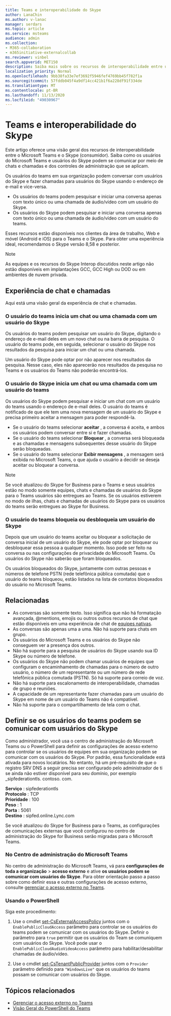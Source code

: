 ```yaml
---
title: Teams e interoperabilidade do Skype
author: LanaChin
ms.author: v-lanac
manager: serdars
ms.topic: article
ms.service: msteams
audience: admin
ms.collection:
- M365-collaboration
- m365initiative-externalcollab
ms.reviewer: vinbel
search.appverid: MET150
description: Saiba mais sobre os recursos de interoperabilidade entre usuários do teams na sua organização e usuários do Skype (cliente).
localization_priority: Normal
ms.openlocfilehash: 9bb38fa33e7ef3692f5946fef4769bb45f782f1a
ms.sourcegitcommit: 57fddb045f4a9df14cc421b1f6a228df91f334de
ms.translationtype: MT
ms.contentlocale: pt-BR
ms.lasthandoff: 11/13/2020
ms.locfileid: "49030967"
---
```

# <a name="teams-and-skype-interoperability"></a>Teams e interoperabilidade do Skype

Este artigo oferece uma visão geral dos recursos de interoperabilidade entre o Microsoft Teams e o Skype (consumidor). Saiba como os usuários do Microsoft Teams e usuários do Skype podem se comunicar por meio de chats e chamadas e dos controles de administração que se aplicam.

Os usuários do teams em sua organização podem conversar com usuários do Skype e fazer chamadas para usuários do Skype usando o endereço de e-mail e vice-versa.

- Os usuários do teams podem pesquisar e iniciar uma conversa apenas com texto único ou uma chamada de áudio/vídeo com um usuário do Skype.
- Os usuários do Skype podem pesquisar e iniciar uma conversa apenas com texto único ou uma chamada de áudio/vídeo com um usuário do teams.

Esses recursos estão disponíveis nos clientes da área de trabalho, Web e móvel (Android e iOS) para o Teams e o Skype. Para obter uma experiência ideal, recomendamos o Skype versão 8,58 e posterior.

> [!NOTE]
> As equipes e os recursos do Skype Interop discutidos neste artigo não estão disponíveis em implantações GCC, GCC High ou DOD ou em ambientes de nuvem privada.

## <a name="chat-and-calling-experience"></a>Experiência de chat e chamadas

Aqui está uma visão geral da experiência de chat e chamadas.

### <a name="teams-user-starts-a-chat-or-call-with-a-skype-user"></a>O usuário do teams inicia um chat ou uma chamada com um usuário do Skype

Os usuários do teams podem pesquisar um usuário do Skype, digitando o endereço de e-mail deles em um novo chat ou na barra de pesquisa.  O usuário do teams pode, em seguida, selecionar o usuário do Skype nos resultados da pesquisa para iniciar um chat ou uma chamada.

Um usuário do Skype pode optar por não aparecer nos resultados da pesquisa. Nesse caso, eles não aparecerão nos resultados da pesquisa no Teams e os usuários do Teams não poderão encontrá-los.

### <a name="skype-user-starts-a-chat-or-call-with-a-teams-user"></a>O usuário do Skype inicia um chat ou uma chamada com um usuário do teams

Os usuários do Skype podem pesquisar e iniciar um chat com um usuário do teams usando o endereço de e-mail deles. O usuário do teams é notificado de que ele tem uma nova mensagem de um usuário do Skype e precisa primeiro aceitar a mensagem para poder respondê-la.

- Se o usuário do teams selecionar **aceitar** , a conversa é aceita, e ambos os usuários podem conversar entre si e fazer chamadas.
- Se o usuário do teams selecionar **Bloquear** , a conversa será bloqueada e as chamadas e mensagens subsequentes desse usuário do Skype serão bloqueadas.
- Se o usuário do teams selecionar **Exibir mensagens** , a mensagem será exibida no Microsoft Teams, o que ajuda o usuário a decidir se deseja aceitar ou bloquear a conversa.

> [!NOTE]
> Se você atualizou do Skype for Business para o Teams e seus usuários estão no modo somente equipes, chats e chamadas de usuários do Skype para o Teams usuários são entregues ao Teams. Se os usuários estiverem no modo de ilhas, chats e chamadas de usuários do Skype para os usuários do teams serão entregues ao Skype for Business.

### <a name="teams-user-blocks-or-unblocks-a-skype-user"></a>O usuário do teams bloqueia ou desbloqueia um usuário do Skype

Depois que um usuário do teams aceitar ou bloquear a solicitação de conversa inicial de um usuário do Skype, ele pode optar por bloquear ou desbloquear essa pessoa a qualquer momento. Isso pode ser feito na conversa ou nas configurações de privacidade do Microsoft Teams. Os usuários do Skype não saberão que foram bloqueados.

Os usuários bloqueados do Skype, juntamente com outras pessoas e números de telefone PSTN (rede telefônica pública comutada) que o usuário do teams bloqueou, estão listados na lista de contatos bloqueados do usuário no Microsoft Teams.

## <a name="limitations"></a>Relacionadas

- As conversas são somente texto. Isso significa que não há formatação avançada, @mentions, emojis ou outros outros recursos de chat que estão disponíveis em uma experiência de chat de [equipes nativas](native-chat-for-external-users.md).
- As conversas são apenas uma a uma. Não há suporte para chats em grupo.
- Os usuários do Microsoft Teams e os usuários do Skype não conseguem ver a presença dos outros.
- Não há suporte para a pesquisa de usuários do Skype usando sua ID Skype ou número de telefone.
- Os usuários do Skype não podem chamar usuários de equipes que configuram o encaminhamento de chamadas para o número de outro usuário, o número de um representante ou um número de rede telefônica pública comutada (PSTN).  Só há suporte para correio de voz.
- Não há suporte para escalonamento de interoperabilidade, chamadas de grupo e reuniões.
- A capacidade de um representante fazer chamadas para um usuário do Skype em nome de um usuário do Teams não é compatível.
- Não há suporte para o compartilhamento de tela com o chat.

## <a name="set-whether-teams-users-can-communicate-with-skype-users"></a>Definir se os usuários do teams podem se comunicar com usuários do Skype

Como administrador, você usa o centro de administração do Microsoft Teams ou o PowerShell para definir as configurações de acesso externo para controlar se os usuários de equipes em sua organização podem se comunicar com os usuários do Skype. Por padrão, essa funcionalidade está ativada para novos locatários. No entanto, há um pré-requisito de que o registro SRV DNS a seguir precisa ser configurado pelo administrador de ti se ainda não estiver disponível para seu domínio, por exemplo _sipfederationtls. contoso. com.  

**Serviço** : sipfederationtls<br/>
**Protocolo** : TCP<br/>
**Prioridade** : 100<br/>
**Peso** : 1<br/>
**Porta** : 5061<br/>
**Destino** : sipfed.online.Lync.com

Se você atualizou do Skype for Business para o Teams, as configurações de comunicações externas que você configurou no centro de administração do Skype for Business serão migradas para o Microsoft Teams.

### <a name="in-the-microsoft-teams-admin-center"></a>No Centro de administração do Microsoft Teams

No centro de administração do Microsoft Teams, vá para **configurações de toda a organização**  >  **acesso externo** e ative **os usuários podem se comunicar com usuários do Skype**. Para obter orientação passo a passo sobre como definir essa e outras configurações de acesso externo, consulte [gerenciar o acesso externo no Teams](https://docs.microsoft.com/microsoftteams/manage-external-access#allow-or-block-domains).

### <a name="using-powershell"></a>Usando o PowerShell

Siga este procedimento: 
1. Use o cmdlet [set-CsExternalAccessPolicy](https://docs.microsoft.com/powershell/module/skype/set-csexternalaccesspolicy) juntos com o ```EnablePublicCloudAccess``` parâmetro para controlar se os usuários do teams podem se comunicar com os usuários do Skype. Definir o parâmetro para ```true``` permitir que os usuários do Team se comuniquem com usuários do Skype. Você pode usar o ```EnablePublicCloudAudioVideoAccess``` parâmetro para habilitar/desabilitar chamadas de áudio/vídeo.

2. Use o cmdlet [set-CsTenantPublicProvider](https://docs.microsoft.com/powershell/module/skype/Set-CsTenantPublicProvider) juntos com o ```Provider``` parâmetro definido para ```"WindowsLive"``` que os usuários do teams possam se comunicar com usuários do Skype.

## <a name="related-topics"></a>Tópicos relacionados

- [Gerenciar o acesso externo no Teams](manage-external-access.md)
- [Visão Geral do PowerShell do Teams](teams-powershell-overview.md)
